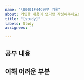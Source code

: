 ```yaml
---
name: "\U0001F44C공부 기록"
about: 커밋할 내용이 없다면 작성해주세요!
title: "[study]"
labels: Study
assignees: ''

---
```


**공부 내용**
-

**이해 어려운 부분**
-
